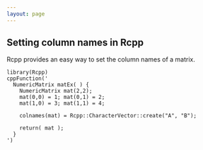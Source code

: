 ```yaml
---
layout: page
---
```


## Setting column names in Rcpp

Rcpp provides an easy way to set the column names of a matrix.  

```
library(Rcpp)
cppFunction('
  NumericMatrix matEx( ) {
    NumericMatrix mat(2,2);
    mat(0,0) = 1; mat(0,1) = 2;
    mat(1,0) = 3; mat(1,1) = 4;
    
    colnames(mat) = Rcpp::CharacterVector::create("A", "B");
    
    return( mat );
  }
')
```
